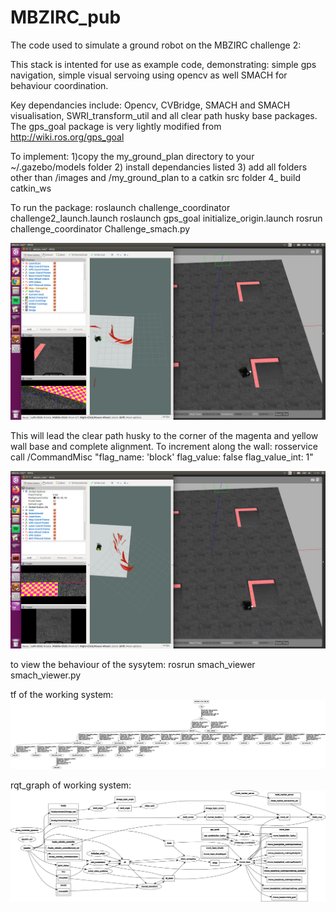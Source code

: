 # MBZIRC_pub
The code used to simulate a ground robot on the MBZIRC challenge 2:

This stack is intented for use as example code, demonstrating: simple gps navigation, simple visual servoing using opencv as well SMACH for behaviour coordination. 

Key dependancies include: Opencv, CVBridge, SMACH and SMACH visualisation, SWRI_transform_util and all clear path husky base packages. 
The gps_goal package is very lightly modified from http://wiki.ros.org/gps_goal

To implement:
1)copy the my_ground_plan directory to your ~/.gazebo/models folder
2) install dependancies listed
3) add all folders other than /images and /my_ground_plan to a catkin src folder
4_ build catkin_ws

To run the package:
roslaunch challenge_coordinator challenge2_launch.launch
roslaunch gps_goal initialize_origin.launch
rosrun challenge_coordinator Challenge_smach.py

![](images_mbz/mbz_sim2.png)

This will lead the clear path husky to the corner of the magenta and yellow wall base and complete alignment.
To increment along the wall:
rosservice call /CommandMisc "flag_name: 'block'
flag_value: false
flag_value_int: 1" 

![](images_mbz/mbzirc_sim_aligned.png)


to view the behaviour of the sysytem:
rosrun smach_viewer smach_viewer.py 

tf of the working system: 
![](images_mbz/mbzirc_rqt_frmes.png)

rqt_graph of working system:
![](images_mbz/mbzirc_sim_rqt.png)
